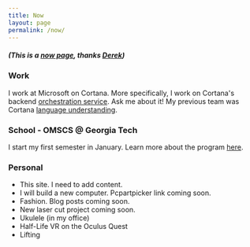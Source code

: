 ```yaml
---
title: Now
layout: page
permalink: /now/
---
```


##### (This is a [now page](https://nownownow.com/about), thanks [Derek](https://sivers.org/))

### Work

I work at Microsoft on Cortana. More specifically, I work on Cortana's backend [orchestration service](https://en.wikipedia.org/wiki/Orchestration_(computing)). Ask me about it! My previous team was Cortana [language understanding](https://en.wikipedia.org/wiki/Natural-language_understanding).

### School - OMSCS @ Georgia Tech

I start my first semester in January. Learn more about the program [here](http://www.omscs.gatech.edu/). 

### Personal

- This site. I need to add content.
- I will build a new computer. Pcpartpicker link coming soon.
- Fashion. Blog posts coming soon.
- New laser cut project coming soon.
- Ukulele (in my office)
- Half-Life VR on the Oculus Quest 
- Lifting